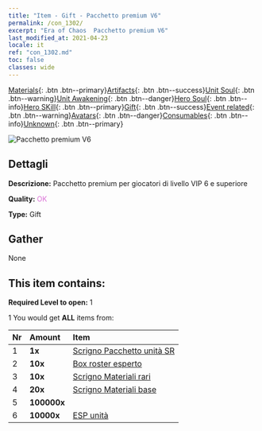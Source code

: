 ```yaml
---
title: "Item - Gift - Pacchetto premium V6"
permalink: /con_1302/
excerpt: "Era of Chaos  Pacchetto premium V6"
last_modified_at: 2021-04-23
locale: it
ref: "con_1302.md"
toc: false
classes: wide
---
```

 [Materials](/ItemsIT/){: .btn .btn--primary}[Artifacts](/ItemsIT/Artifacts/){: .btn .btn--success}[Unit Soul](/ItemsIT/UnitSoul/){: .btn .btn--warning}[Unit Awakening](/ItemsIT/UnitAwakening/){: .btn .btn--danger}[Hero Soul](/ItemsIT/HeroSoul/){: .btn .btn--info}[Hero SKill](/ItemsIT/HeroSkill/){: .btn .btn--primary}[Gift](/ItemsIT/Gift/){: .btn .btn--success}[Event related](/ItemsIT/Events/){: .btn .btn--warning}[Avatars](/ItemsIT/Avatars/){: .btn .btn--danger}[Consumables](/ItemsIT/Consumables/){: .btn .btn--info}[Unknown](/ItemsIT/Unknown/){: .btn .btn--primary}

 ![Pacchetto premium V6](/images/t/i_905006.png)

## Dettagli
 **Descrizione:** Pacchetto premium per giocatori di livello VIP 6 e superiore

 **Quality:** <span style="color: #DA70D6">OK</span>

 **Type:** Gift

## Gather

  None

## This item contains:

 **Required Level to open:** 1

 1 You would get **ALL** items  from:

  | Nr | Amount |     Item    |
  |:---|:-------|:------------|
  | 1 |  **1x** | [Scrigno Pacchetto unità SR](/ItemsIT/con_1319/) |  | 
  | 2 |  **10x** | [Box roster esperto](/ItemsIT/con_776/) |  | 
  | 3 |  **10x** | [Scrigno Materiali rari](/ItemsIT/con_757/) |  | 
  | 4 |  **20x** | [Scrigno Materiali base](/ItemsIT/con_756/) |  | 
  | 5 |  **100000x** | <i class="fas fa-coins"/> |  | 
  | 6 |  **10000x** | [ESP unità](/ItemsIT/con_902/) |  | 
